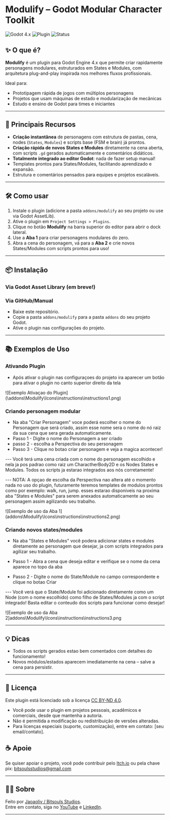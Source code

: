 # Modulify – Godot Modular Character Toolkit

![Godot 4.x](https://img.shields.io/badge/godot-4.x-blue?logo=godot-engine)
![Plugin](https://img.shields.io/badge/type-editor%20plugin-orange)
![Status](https://img.shields.io/badge/status-experimental-brightgreen)

## ✨ O que é?

**Modulify** é um plugin para Godot Engine 4.x que permite criar rapidamente personagens modulares, estruturados em States e Modules, com arquitetura plug-and-play inspirada nos melhores fluxos profissionais.

Ideal para:
- Prototipagem rápida de jogos com múltiplos personagens
- Projetos que usam máquinas de estado e modularização de mecânicas
- Estudo e ensino de Godot para times e iniciantes

---

## 🚀 Principais Recursos

- **Criação instantânea** de personagens com estrutura de pastas, cena, nodes (`States`, `Modules`) e scripts base (FSM e brain) já prontos.
- **Criação rápida de novos States e Modules** diretamente na cena aberta, com scripts `.gd` gerados automaticamente e comentários didáticos.
- **Totalmente integrado ao editor Godot**: nada de fazer setup manual!
- Templates prontos para States/Modules, facilitando aprendizado e expansão.
- Estrutura e comentários pensados para equipes e projetos escaláveis.

---

## 🛠️ Como usar

1. Instale o plugin (adicione a pasta `addons/modulify` ao seu projeto ou use via Godot AssetLib).
2. Ative o plugin em `Project Settings > Plugins`.
3. Clique no botão **Modulify** na barra superior do editor para abrir o dock lateral.
4. Use a **Aba 1** para criar personagens modulares do zero.
5. Abra a cena do personagem, vá para a **Aba 2** e crie novos States/Modules com scripts prontos para uso!

---

## 📦 Instalação

### Via Godot Asset Library (em breve!)

### Via GitHub/Manual

- Baixe este repositório.
- Copie a pasta `addons/modulify` para a pasta `addons` do seu projeto Godot.
- Ative o plugin nas configurações do projeto.

---

## 📚 Exemplos de Uso

### Ativando Plugin

- Após ativar o plugin nas configuraçoes do projeto ira aparecer um botão para ativar o plugin no canto superior direito da tela

![Exemplo Ativaçao do Plugin] (\addons\Modulify\Icons\instructions\instructions1.png)

### Criando personagem modular
- Na aba "Criar Personagem" voce poderá escolher o nome do Personagem que será criado, assim esse nome sera o nome do nó raiz da sua cena que sera gerada automaticamente.
- Passo 1 - Digite o nome do Personagem a ser criado
- passo 2 - escolha a Perspectiva do seu personagem 
- Passo 3 - Clique no botao criar personagem e veja a magica acontecer!

--- Você terá uma cena criada com o nome do personagem escolhido e nela ja pos padrao como raiz um CharactherBody2D e os Nodes States e Modules. Todos os scripts ja estarao integrados aos nós corretamente!

--- NOTA: A opçao de escolha da Perspectiva nao altera até o momento nada no uso do plugin, futuramente teremos templates de modulos prontos como por exemplo: walk, run, jump. esses estarao disponiveis na proxima aba "States e Modules" para serem anexados automaticamente ao seu personagem assim agilizando seu trabalho.


![Exemplo de uso da Aba 1] (addons\Modulify\Icons\instructions\instructions2.png)

### Criando novos states/modules

- Na aba "States e Modules" você podera adicionar states e modules diretamente ao personagem que desejar, ja com scripts integrados para agilizar seu trabalho.

- Passo 1 - Abra a cena que deseja editar e verifique se o nome da cena aparece no topo da aba
- Passo 2 - Digite o nome do State/Module no campo correspondente e clique no botao Criar

--- Você verá que o State/Module foi adicionado diretamente como um Node (com o nome escolhido) como filho de States/Modules ja com o script integrado! Basta editar o conteudo dos scripts para funcionar como desejar!

![Exemplo de uso da Aba 2]addons\Modulify\Icons\instructions\instructions3.png

---

## 💡 Dicas

- Todos os scripts gerados estao bem comentados com detalhes do funcionamento!
- Novos módulos/estados aparecem imediatamente na cena – salve a cena para persistir.

---

## 📝 Licença

Este plugin está licenciado sob a licença [CC BY-ND 4.0](https://creativecommons.org/licenses/by-nd/4.0/deed.pt_BR).

- Você pode usar o plugin em projetos pessoais, acadêmicos e comerciais, desde que mantenha a autoria.
- Não é permitida a modificação ou redistribuição de versões alteradas.
- Para licenças especiais (suporte, customização), entre em contato: [seu email/contato].

## ☕ Apoie

Se quiser apoiar o projeto, você pode contribuir pelo [Itch.io](https://bitsouls-studios.itch.io) ou pela chave pix: bitsoulsstudios@gmail.com

---

## 🙋‍♂️ Sobre

Feito por [Jaoaoliv / Bitsouls Studios](https://jaoaoliv.github.io/bitsouls-portfolio/).  
Entre em contato, siga no [YouTube](https://www.youtube.com/@BitsoulsStudios) e [LinkedIn](https://www.linkedin.com/in/jaoaoliv-dev).

---

